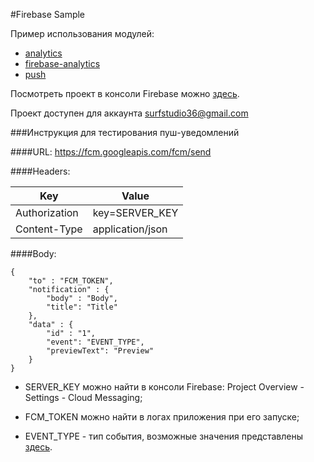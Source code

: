 #Firebase Sample

Пример использования модулей:

+ [analytics](../analytics)
+ [firebase-analytics](../firebase-analytics)
+ [push](../push)

Посмотреть проект в консоли Firebase можно [здесь](https://console.firebase.google.com/u/1/project/androidstandard-sample-7707a/overview).

Проект доступен для аккаунта surfstudio36@gmail.com

###Инструкция для тестирования пуш-уведомлений

####URL:
https://fcm.googleapis.com/fcm/send

####Headers:

Key | Value
--- | ---
Authorization | key=SERVER_KEY
Content-Type | application/json

####Body:

```
{
    "to" : "FCM_TOKEN",
    "notification" : {
        "body" : "Body",
        "title": "Title"
    },
    "data" : {
        "id" : "1",
        "event": "EVENT_TYPE",
        "previewText": "Preview"
    }
}
```

+ SERVER_KEY можно найти в консоли Firebase:
Project Overview - Settings - Cloud Messaging;

+ FCM_TOKEN можно найти в логах приложения при его запуске;
+ EVENT_TYPE - тип события, возможные значения представлены [здесь](../firebase-sample/src/main/java/ru/surfstudio/android/firebase/sample/domain/notification/NotificationType.kt).